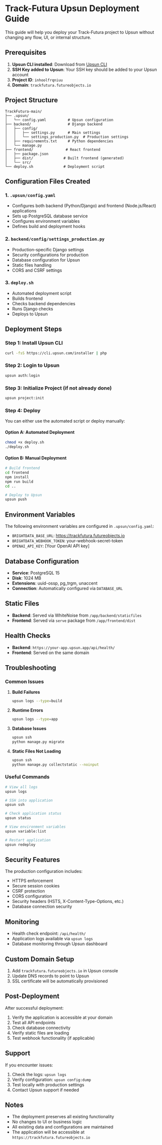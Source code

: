 # Track-Futura Upsun Deployment Guide

This guide will help you deploy your Track-Futura project to Upsun without changing any flow, UI, or internal structure.

## Prerequisites

1. **Upsun CLI installed**: Download from [Upsun CLI](https://cli.upsun.com/)
2. **SSH Key added to Upsun**: Your SSH key should be added to your Upsun account
3. **Project ID**: `inhoolfrqniuu`
4. **Domain**: `trackfutura.futureobjects.io`

## Project Structure

```
TrackFutura-main/
├── .upsun/
│   └── config.yaml          # Upsun configuration
├── backend/                 # Django backend
│   ├── config/
│   │   ├── settings.py      # Main settings
│   │   └── settings_production.py  # Production settings
│   ├── requirements.txt     # Python dependencies
│   └── manage.py
├── frontend/               # React frontend
│   ├── package.json
│   ├── dist/              # Built frontend (generated)
│   └── src/
└── deploy.sh              # Deployment script
```

## Configuration Files Created

### 1. `.upsun/config.yaml`
- Configures both backend (Python/Django) and frontend (Node.js/React) applications
- Sets up PostgreSQL database service
- Configures environment variables
- Defines build and deployment hooks

### 2. `backend/config/settings_production.py`
- Production-specific Django settings
- Security configurations for production
- Database configuration for Upsun
- Static files handling
- CORS and CSRF settings

### 3. `deploy.sh`
- Automated deployment script
- Builds frontend
- Checks backend dependencies
- Runs Django checks
- Deploys to Upsun

## Deployment Steps

### Step 1: Install Upsun CLI
```bash
curl -fsS https://cli.upsun.com/installer | php
```

### Step 2: Login to Upsun
```bash
upsun auth:login
```

### Step 3: Initialize Project (if not already done)
```bash
upsun project:init
```

### Step 4: Deploy
You can either use the automated script or deploy manually:

#### Option A: Automated Deployment
```bash
chmod +x deploy.sh
./deploy.sh
```

#### Option B: Manual Deployment
```bash
# Build frontend
cd frontend
npm install
npm run build
cd ..

# Deploy to Upsun
upsun push
```

## Environment Variables

The following environment variables are configured in `.upsun/config.yaml`:

- `BRIGHTDATA_BASE_URL`: https://trackfutura.futureobjects.io
- `BRIGHTDATA_WEBHOOK_TOKEN`: your-webhook-secret-token
- `OPENAI_API_KEY`: [Your OpenAI API key]

## Database Configuration

- **Service**: PostgreSQL 15
- **Disk**: 1024 MB
- **Extensions**: uuid-ossp, pg_trgm, unaccent
- **Connection**: Automatically configured via `DATABASE_URL`

## Static Files

- **Backend**: Served via WhiteNoise from `/app/backend/staticfiles`
- **Frontend**: Served via `serve` package from `/app/frontend/dist`

## Health Checks

- **Backend**: `https://your-app.upsun.app/api/health/`
- **Frontend**: Served on the same domain

## Troubleshooting

### Common Issues

1. **Build Failures**
   ```bash
   upsun logs --type=build
   ```

2. **Runtime Errors**
   ```bash
   upsun logs --type=app
   ```

3. **Database Issues**
   ```bash
   upsun ssh
   python manage.py migrate
   ```

4. **Static Files Not Loading**
   ```bash
   upsun ssh
   python manage.py collectstatic --noinput
   ```

### Useful Commands

```bash
# View all logs
upsun logs

# SSH into application
upsun ssh

# Check application status
upsun status

# View environment variables
upsun variable:list

# Restart application
upsun redeploy
```

## Security Features

The production configuration includes:

- HTTPS enforcement
- Secure session cookies
- CSRF protection
- CORS configuration
- Security headers (HSTS, X-Content-Type-Options, etc.)
- Database connection security

## Monitoring

- Health check endpoint: `/api/health/`
- Application logs available via `upsun logs`
- Database monitoring through Upsun dashboard

## Custom Domain Setup

1. Add `trackfutura.futureobjects.io` in Upsun console
2. Update DNS records to point to Upsun
3. SSL certificate will be automatically provisioned

## Post-Deployment

After successful deployment:

1. Verify the application is accessible at your domain
2. Test all API endpoints
3. Check database connectivity
4. Verify static files are loading
5. Test webhook functionality (if applicable)

## Support

If you encounter issues:

1. Check the logs: `upsun logs`
2. Verify configuration: `upsun config:dump`
3. Test locally with production settings
4. Contact Upsun support if needed

## Notes

- The deployment preserves all existing functionality
- No changes to UI or business logic
- All existing data and configurations are maintained
- The application will be accessible at `https://trackfutura.futureobjects.io`
